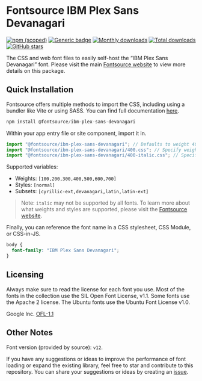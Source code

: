 # Fontsource IBM Plex Sans Devanagari

[![npm (scoped)](https://img.shields.io/npm/v/@fontsource/ibm-plex-sans-devanagari?color=brightgreen)](https://www.npmjs.com/package/@fontsource/ibm-plex-sans-devanagari) [![Generic badge](https://img.shields.io/badge/fontsource-passing-brightgreen)](https://github.com/fontsource/fontsource) [![Monthly downloads](https://badgen.net/npm/dm/@fontsource/ibm-plex-sans-devanagari)](https://github.com/fontsource/fontsource) [![Total downloads](https://badgen.net/npm/dt/@fontsource/ibm-plex-sans-devanagari)](https://github.com/fontsource/fontsource) [![GitHub stars](https://img.shields.io/github/stars/fontsource/fontsource.svg?style=social&label=Star)](https://github.com/fontsource/fontsource/stargazers)

The CSS and web font files to easily self-host the “IBM Plex Sans Devanagari” font. Please visit the main [Fontsource website](https://fontsource.org/fonts/ibm-plex-sans-devanagari) to view more details on this package.

## Quick Installation

Fontsource offers multiple methods to import the CSS, including using a bundler like Vite or using SASS. You can find full documentation [here](https://fontsource.org/docs/getting-started/introduction).

```javascript
npm install @fontsource/ibm-plex-sans-devanagari
```

Within your app entry file or site component, import it in.

```javascript
import "@fontsource/ibm-plex-sans-devanagari"; // Defaults to weight 400
import "@fontsource/ibm-plex-sans-devanagari/400.css"; // Specify weight
import "@fontsource/ibm-plex-sans-devanagari/400-italic.css"; // Specify weight and style
```

Supported variables:
- Weights: `[100,200,300,400,500,600,700]`
- Styles: `[normal]`
- Subsets: `[cyrillic-ext,devanagari,latin,latin-ext]`

> Note: `italic` may not be supported by all fonts. To learn more about what weights and styles are supported, please visit the [Fontsource website](https://fontsource.org/fonts/ibm-plex-sans-devanagari).

Finally, you can reference the font name in a CSS stylesheet, CSS Module, or CSS-in-JS.

```css
body {
  font-family: "IBM Plex Sans Devanagari";
}
```

## Licensing
Always make sure to read the license for each font you use. Most of the fonts in the collection use the SIL Open Font License, v1.1. Some fonts use the Apache 2 license. The Ubuntu fonts use the Ubuntu Font License v1.0.

Google Inc.
[OFL-1.1](http://scripts.sil.org/OFL)

## Other Notes
Font version (provided by source): `v12`.

If you have any suggestions or ideas to improve the performance of font loading or expand the existing library, feel free to star and contribute to this repository. You can share your suggestions or ideas by creating an [issue](https://github.com/fontsource/fontsource/issues).